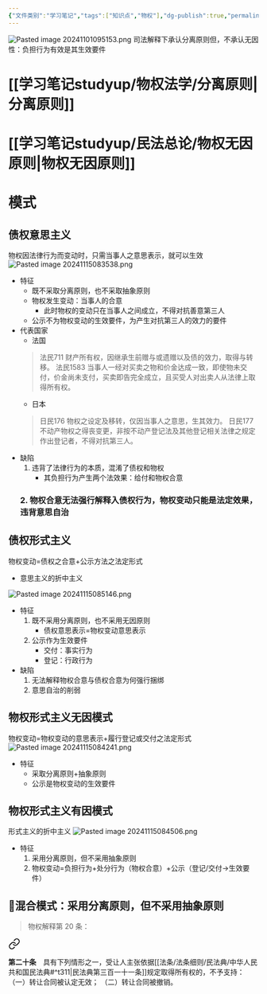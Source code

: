 ```yaml
---
{"文件类别":"学习笔记","tags":["知识点","物权"],"dg-publish":true,"permalink":"/学习笔记studyup/物权法学/物权行为理论/","dgPassFrontmatter":true,"created":"2024-11-01T09:29:05.872+08:00","updated":"2024-11-30T21:24:47.166+08:00"}
---
```


![Pasted image 20241101095153.png](/img/user/%E8%BF%90%E8%A1%8C%E6%9D%82/%E9%99%84%E4%BB%B6/Pasted%20image%2020241101095153.png)
司法解释下承认分离原则但，不承认无因性：负担行为有效是其生效要件
# [[学习笔记studyup/物权法学/分离原则\|分离原则]]
# [[学习笔记studyup/民法总论/物权无因原则\|物权无因原则]]
# 模式
## 债权意思主义
物权因法律行为而变动时，只需当事人之意思表示，就可以生效
![Pasted image 20241115083538.png](/img/user/%E8%BF%90%E8%A1%8C%E6%9D%82/%E9%99%84%E4%BB%B6/Pasted%20image%2020241115083538.png)
- 特征
	- 既不采取分离原则，也不采取抽象原则
	- 物权发生变动：当事人的合意
		- 此时物权的变动只在当事人之间成立，不得对抗善意第三人
	- 公示不为物权变动的生效要件，为产生对抗第三人的效力的要件
- 代表国家
	- 法国
	>法民711 财产所有权，因继承生前赠与或遗赠以及债的效力，取得与转移。
	>法民1583 当事人一经对买卖之物和价金达成一致，即使物未交付，价金尚未支付，买卖即告完全成立，且买受人对出卖人从法律上取得所有权。
	- 日本
	>日民176 物权之设定及移转，仅因当事人之意思，生其效力。
	>日民177不动产物权之得丧变更，非按不动产登记法及其他登记相关法律之规定作出登记者，不得对抗第三人。
- 缺陷
	1. 违背了法律行为的本质，混淆了债权和物权
		- 其负担行为产生两个法效果：给付和物权合意
	### 2. 物权合意无法强行解释入债权行为，物权变动只能是法定效果，违背意思自治
## 债权形式主义
物权变动=债权之合意+公示方法之法定形式
- 意思主义的折中主义

![Pasted image 20241115085146.png](/img/user/%E8%BF%90%E8%A1%8C%E6%9D%82/%E9%99%84%E4%BB%B6/Pasted%20image%2020241115085146.png)
- 特征
	1. 既不采用分离原则，也不采用无因原则
		- 债权意思表示=物权变动意思表示
	2. 公示作为生效要件
		- 交付：事实行为
		- 登记：行政行为
- 缺陷
	1. 无法解释物权合意与债权合意为何强行捆绑
	2. 意思自治的削弱
## 物权形式主义无因模式
物权变动=物权变动的意思表示+履行登记或交付之法定形式
![Pasted image 20241115084241.png](/img/user/%E8%BF%90%E8%A1%8C%E6%9D%82/%E9%99%84%E4%BB%B6/Pasted%20image%2020241115084241.png)
- 特征
	- 采取分离原则+抽象原则
	- 公示是物权变动的生效要件
## 物权形式主义有因模式
形式主义的折中主义
![Pasted image 20241115084506.png](/img/user/%E8%BF%90%E8%A1%8C%E6%9D%82/%E9%99%84%E4%BB%B6/Pasted%20image%2020241115084506.png)
- 特征
	1. 采用分离原则，但不采用抽象原则
	2. 物权变动=负担行为+处分行为（物权合意）+公示（登记/交付→生效要件）
## 📍混合模式：采用分离原则，但不采用抽象原则
>物权解释第 20 条：
<div class="transclusion internal-embed is-loaded"><a class="markdown-embed-link" href="////#t20" aria-label="Open link"><svg xmlns="http://www.w3.org/2000/svg" width="24" height="24" viewBox="0 0 24 24" fill="none" stroke="currentColor" stroke-width="2" stroke-linecap="round" stroke-linejoin="round" class="svg-icon lucide-link"><path d="M10 13a5 5 0 0 0 7.54.54l3-3a5 5 0 0 0-7.07-7.07l-1.72 1.71"></path><path d="M14 11a5 5 0 0 0-7.54-.54l-3 3a5 5 0 0 0 7.07 7.07l1.71-1.71"></path></svg></a><div class="markdown-embed">



**第二十条**　具有下列情形之一，受让人主张依据[[法条/法条细则/民法典/中华人民共和国民法典#^t311\|民法典第三百一十一条]]规定取得所有权的，不予支持：
（一）转让合同被认定无效；
（二）转让合同被撤销。 

</div></div>

